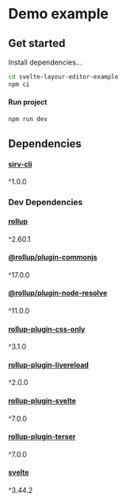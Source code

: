 # Demo example
## Get started
Install dependencies...
```bash
cd svelte-layour-editor-example
npm ci
```
#### Run project
```bash
npm run dev
```
## Dependencies
#### [sirv-cli](https://www.npmjs.com/package/sirv-cli) 
^1.0.0
### Dev Dependencies
#### [rollup](https://www.npmjs.com/package/rollup)
^2.60.1
#### [@rollup/plugin-commonjs](https://www.npmjs.com/package/@rollup/plugin-commonjs)
^17.0.0
#### [@rollup/plugin-node-resolve](https://www.npmjs.com/package/@rollup/plugin-node-resolve)
^11.0.0
#### [rollup-plugin-css-only](https://www.npmjs.com/package/rollup-plugin-css-only)
^3.1.0
#### [rollup-plugin-livereload](https://www.npmjs.com/package/rollup-plugin-livereload)
^2.0.0
#### [rollup-plugin-svelte](https://www.npmjs.com/package/rollup-plugin-svelte)
^7.0.0
#### [rollup-plugin-terser](https://www.npmjs.com/package/rollup-plugin-terser)
^7.0.0
#### [svelte](https://www.npmjs.com/package/svelte)
^3.44.2